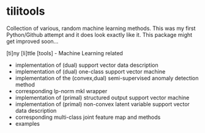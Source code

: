 tilitools
=========
Collection of various, random machine learning methods. This was my first
Python/Github attempt and it does look exactly like it. This package might
get improved soon...

[ti]ny [li]ttle [tools] - Machine Learning related

- implementation of (dual) support vector data description
- implementation of (dual) one-class support vector machine
- implementation of the (convex,dual) semi-supervised anomaly detection method
- corresponding lp-norm mkl wrapper
- implementation of (primal) structured output support vector machine
- implementation of (primal) non-convex latent variable support vector data description
- corresponding multi-class joint feature map and methods
- examples


